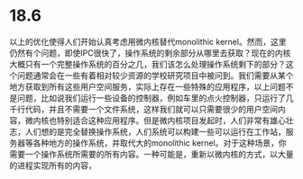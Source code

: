 # 18.6

以上的优化使得人们开始认真考虑用微内核替代monolithic kernel。然而，这里仍然有个问题，即使IPC很快了，操作系统的剩余部分从哪里去获取？现在的内核大概只有一个完整操作系统的百分之几，我们该怎么处理操作系统剩下的部分？这个问题通常会在一些有着相对较少资源的学校研究项目中被问到。我们需要从某个地方获取到所有这些用户空间服务，实际上存在一些特殊的应用程序，以上问题不是问题，比如说我们运行一些设备的控制器，例如车里的点火控制器，只运行了几千行代码，并且不需要一个文件系统，这样我们就可以只需要很少的用户空间内容，微内核也特别适合这种应用程序。但是微内核项目发起时，人们非常有雄心壮志，人们想的是完全替换操作系统，人们系统可以构建一些可以运行在工作站，服务器等各种地方的操作系统，并取代大的monolithic kernel。对于这种场景，你需要一个操作系统所需要的所有内容。一种可能是，重新以微内核的方式，以大量的进程实现所有的内容，


